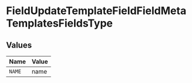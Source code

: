 # FieldUpdateTemplateFieldFieldMetaTemplatesFieldsType


## Values

| Name   | Value  |
| ------ | ------ |
| `NAME` | name   |